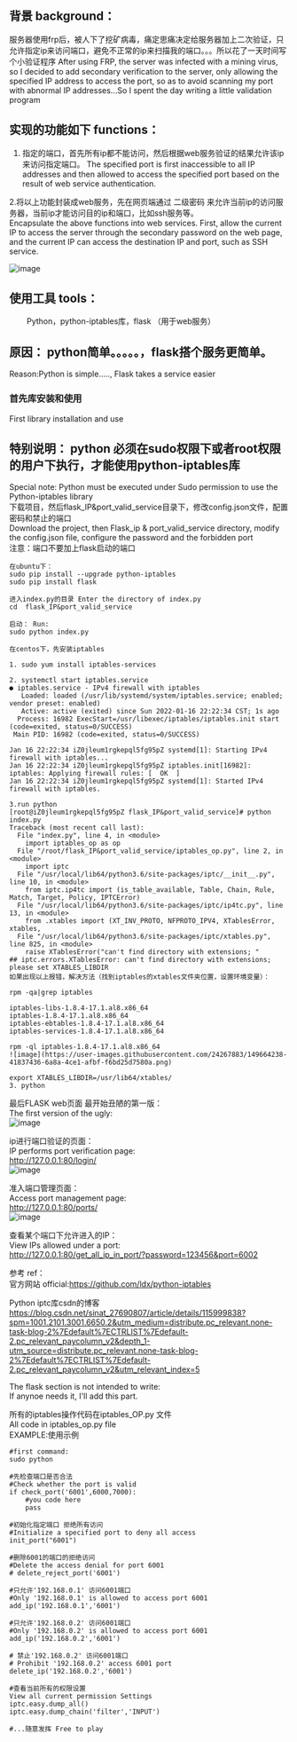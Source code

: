 ​
## 背景 background：

服务器使用frp后，被人下了挖矿病毒，痛定思痛决定给服务器加上二次验证，只允许指定ip来访问端口，避免不正常的ip来扫描我的端口。。。所以花了一天时间写个小验证程序
After using FRP, the server was infected with a mining virus, so I decided to add secondary verification to the server, only allowing the specified IP address to access the port, so as to avoid scanning my port with abnormal IP addresses...So I spent the day writing a little validation program

## 实现的功能如下 functions：  

1. 指定的端口，首先所有ip都不能访问，然后根据web服务验证的结果允许该ip来访问指定端口。
The specified port is first inaccessible to all IP addresses and then allowed to access the specified port based on the result of web service authentication.  

2.将以上功能封装成web服务，先在网页端通过 二级密码 来允许当前ip的访问服务器，当前ip才能访问目的ip和端口，比如ssh服务等。  
Encapsulate the above functions into web services. First, allow the current IP to access the server through the secondary password on the web page, and the current IP can access the destination IP and port, such as SSH service.  

![image](https://user-images.githubusercontent.com/24267883/149650892-36c95553-48d6-412d-bab6-9156c2816f19.png)

## 使用工具 tools：  

        Python，python-iptables库，flask （用于web服务）  

## 原因： python简单。。。。。，flask搭个服务更简单。    
Reason:Python is simple....., Flask takes a service easier    

### 首先库安装和使用  
First library installation and use  

## 特别说明： python 必须在sudo权限下或者root权限的用户下执行，才能使用python-iptables库  
Special note: Python must be executed under Sudo permission to use the Python-iptables library   
下载项目，然后flask_IP&port_valid_service目录下，修改config.json文件，配置密码和禁止的端口  
Download the project, then Flask_ip & port_valid_service directory, modify the config.json file, configure the password and the forbidden port    
注意：端口不要加上flask启动的端口  
```
在ubuntu下：
sudo pip install --upgrade python-iptables  
sudo pip install flask

进入index.py的目录 Enter the directory of index.py  
cd  flask_IP&port_valid_service

启动： Run:
sudo python index.py

在centos下，先安装iptables

1. sudo yum install iptables-services

2. systemctl start iptables.service
● iptables.service - IPv4 firewall with iptables
   Loaded: loaded (/usr/lib/systemd/system/iptables.service; enabled; vendor preset: enabled)
   Active: active (exited) since Sun 2022-01-16 22:22:34 CST; 1s ago
  Process: 16982 ExecStart=/usr/libexec/iptables/iptables.init start (code=exited, status=0/SUCCESS)
 Main PID: 16982 (code=exited, status=0/SUCCESS)

Jan 16 22:22:34 iZ0jleum1rgkepql5fg95pZ systemd[1]: Starting IPv4 firewall with iptables...
Jan 16 22:22:34 iZ0jleum1rgkepql5fg95pZ iptables.init[16982]: iptables: Applying firewall rules: [  OK  ]
Jan 16 22:22:34 iZ0jleum1rgkepql5fg95pZ systemd[1]: Started IPv4 firewall with iptables.

3.run python
[root@iZ0jleum1rgkepql5fg95pZ flask_IP&port_valid_service]# python index.py
Traceback (most recent call last):
  File "index.py", line 4, in <module>
    import iptables_op as op
  File "/root/flask_IP&port_valid_service/iptables_op.py", line 2, in <module>
    import iptc
  File "/usr/local/lib64/python3.6/site-packages/iptc/__init__.py", line 10, in <module>
    from iptc.ip4tc import (is_table_available, Table, Chain, Rule, Match, Target, Policy, IPTCError)
  File "/usr/local/lib64/python3.6/site-packages/iptc/ip4tc.py", line 13, in <module>
    from .xtables import (XT_INV_PROTO, NFPROTO_IPV4, XTablesError, xtables,
  File "/usr/local/lib64/python3.6/site-packages/iptc/xtables.py", line 825, in <module>
    raise XTablesError("can't find directory with extensions; "
## iptc.errors.XTablesError: can't find directory with extensions; please set XTABLES_LIBDIR
如果出现以上报错，解决方法（找到iptables的xtables文件夹位置，设置环境变量）：

rpm -qa|grep iptables

iptables-libs-1.8.4-17.1.al8.x86_64
iptables-1.8.4-17.1.al8.x86_64
iptables-ebtables-1.8.4-17.1.al8.x86_64
iptables-services-1.8.4-17.1.al8.x86_64

rpm -ql iptables-1.8.4-17.1.al8.x86_64
![image](https://user-images.githubusercontent.com/24267883/149664238-41837436-6a8a-4ce1-afbf-f6bd25d7580a.png)

export XTABLES_LIBDIR=/usr/lib64/xtables/
3. python 
```

最后FLASK web页面
最开始丑陋的第一版：  
The first version of the ugly:  
![image](https://user-images.githubusercontent.com/24267883/149650930-d07b2a08-a8ec-4453-9aaf-228d9b109eaf.png)

ip进行端口验证的页面：  
IP performs port verification page:  
http://127.0.0.1:80/login/  
![image](https://user-images.githubusercontent.com/24267883/149660421-1f9a6334-5b66-4727-8126-0211c5d8186a.png)

准入端口管理页面：  
Access port management page:  
http://127.0.0.1:80/ports/  
![image](https://user-images.githubusercontent.com/24267883/149660468-75981d5a-9499-40a2-9006-6468e17182ad.png)

查看某个端口下允许进入的IP：  
View IPs allowed under a port:  
http://127.0.0.1:80/get_all_ip_in_port/?password=123456&port=6002

参考 ref：  
官方网站 official:https://github.com/ldx/python-iptables  

Python iptc库csdn的博客 https://blog.csdn.net/sinat_27690807/article/details/115999838?spm=1001.2101.3001.6650.2&utm_medium=distribute.pc_relevant.none-task-blog-2%7Edefault%7ECTRLIST%7Edefault-2.pc_relevant_paycolumn_v2&depth_1-utm_source=distribute.pc_relevant.none-task-blog-2%7Edefault%7ECTRLIST%7Edefault-2.pc_relevant_paycolumn_v2&utm_relevant_index=5  


The flask section is not intended to write:  
If anynoe needs it, I'll add this part.  

所有的iptables操作代码在iptables_OP.py 文件  
All code in iptables_op.py file  
EXAMPLE:使用示例  

```
#first command:
sudo python

#先检查端口是否合法 
#Check whether the port is valid
if check_port('6001',6000,7000):
    #you code here
    pass

#初始化指定端口 拒绝所有访问
#Initialize a specified port to deny all access
init_port("6001")

#删除6001的端口的拒绝访问
#Delete the access denial for port 6001
# delete_reject_port('6001')

#只允许'192.168.0.1' 访问6001端口
#Only '192.168.0.1' is allowed to access port 6001
add_ip('192.168.0.1','6001')

#只允许'192.168.0.2' 访问6001端口
#Only '192.168.0.2' is allowed to access port 6001
add_ip('192.168.0.2','6001')

# 禁止'192.168.0.2' 访问6001端口
# Prohibit '192.168.0.2' access 6001 port
delete_ip('192.168.0.2','6001')

#查看当前所有的权限设置  
View all current permission Settings  
iptc.easy.dump_all()
iptc.easy.dump_chain('filter','INPUT')

#...随意发挥 Free to play

```


